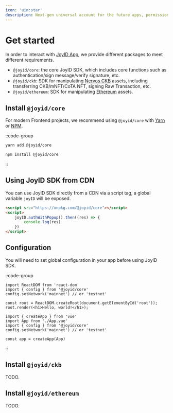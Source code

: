 ```yaml
---
icon: 'uim:star'
description: Next-gen universal account for the future apps, permissionless, trustless, and smooth.
---
```


# Get started

In order to interact with [JoyID App](https://app.joyid.dev), we provide different packages to meet different requirements.

* `@joyid/core`: the core JoyID SDK, which includes core functions such as authentication/sign message/verify signature, etc.
* `@joyid/ckb`: SDK for manipulating [Nervos CKB](https://www.nervos.org/) assets, including transferring CKB/mNFT/CoTA NFT, signing Raw Transaction, etc.
* `@joyid/ethereum`: SDK for manipulating [Ethereum](https://ethereum.org/) assets.

## Install `@joyid/core`

For modern Frontend projects, we recommend using `@joyid/core` with [Yarn](https://yarnpkg.com/) or [NPM](https://www.npmjs.com/).

::code-group

  ```bash [Yarn]
  yarn add @joyid/core
  ```

  ```bash [NPM]
  npm install @joyid/core
  ```

::

## Using JoyID SDK from CDN

You can use JoyID SDK directly from a CDN via a script tag, a global variable `joyID` will be exposed.

```html
<script src="https://unpkg.com/@joyid/core"></script>
<script>
    joyID.authWithPopup().then((res) => {
        console.log(res)
    })
</script>

```

## Configuration

You will need to set global configuration in your app before using JoyID SDK.

::code-group

  ```js{2,3} [React App]
import ReactDOM from 'react-dom'
import { config } from '@joyid/core'
config.setNetwork('mainnet') // or 'testnet'

const root = ReactDOM.createRoot(document.getElementById('root'));
root.render(<h1>Hello, world!</h1>);
  ```

  ```js{3,4} [Vue App]
import { createApp } from 'vue'
import App from './App.vue'
import { config } from '@joyid/core'
config.setNetwork('mainnet') // or 'testnet'

const app = createApp(App)
  ```

::

## Install `@joyid/ckb`

TODO.

## Install `@joyid/ethereum`

TODO.
